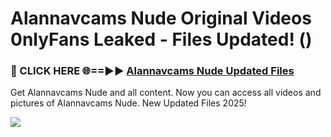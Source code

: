 # Alannavcams Nude Original Videos 0nlyFans Leaked - Files Updated! ()

<h3>🔴 CLICK HERE 🌐==►► <a href="https://tinyurl.com/leaks-videos" rel="nofollow">Alannavcams Nude Updated Files</a></h3>

Get Alannavcams Nude and all content. Now you can access all videos and pictures of Alannavcams Nude. New Updated Files 2025!

[![](https://i.imgur.com/KQgVmj3.gif)](https://tinyurl.com/leaks-videos)